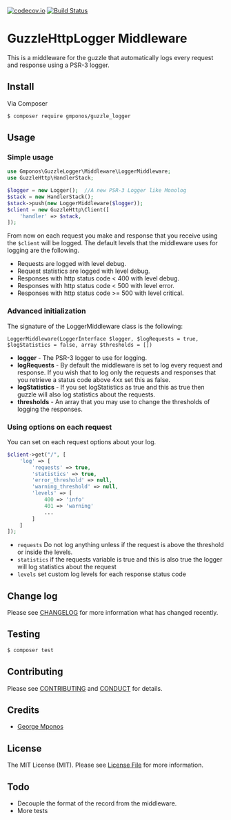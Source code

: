 [![codecov.io](https://codecov.io/github/gmponos/Guzzle-logger/coverage.svg?branch=master)](https://codecov.io/github/gmponos/Guzzle-logger?branch=master)
[![Build Status](https://travis-ci.org/gmponos/Guzzle-logger.svg?branch=master)](https://travis-ci.org/gmponos/Guzzle-logger)

# GuzzleHttpLogger Middleware

This is a middleware for the guzzle that automatically logs every request and response using a PSR-3 logger.

## Install

Via Composer

``` bash
$ composer require gmponos/guzzle_logger
```

## Usage

### Simple usage

``` php
use Gmponos\GuzzleLogger\Middleware\LoggerMiddleware;
use GuzzleHttp\HandlerStack;

$logger = new Logger();  //A new PSR-3 Logger like Monolog
$stack = new HandlerStack();
$stack->push(new LoggerMiddleware($logger));
$client = new GuzzleHttp\Client([
    'handler' => $stack,
]);
```

From now on each request you make and response that you receive using the ``$client`` will be logged.
The default levels that the middleware uses for logging are the following.

- Requests are logged with level debug.
- Request statistics are logged with level debug.
- Responses with http status code < 400 with level debug.
- Responses with http status code < 500 with level error.
- Responses with http status code >= 500 with level critical.

### Advanced initialization

The signature of the LoggerMiddleware class is the following:

``LoggerMiddleware(LoggerInterface $logger, $logRequests = true, $logStatistics = false, array $thresholds = [])``

- **logger** - The PSR-3 logger to use for logging.
- **logRequests** - By default the middleware is set to log every request and response. If you wish that to log only the requests and responses that you retrieve a status code above 4xx set this as false.
- **logStatistics** - If you set logStatistics as true and this as true then guzzle will also log statistics about the requests.
- **thresholds** - An array that you may use to change the thresholds of logging the responses. 

### Using options on each request

You can set on each request options about your log.

```php
$client->get("/", [
    'log' => [
        'requests' => true,
        'statistics' => true,
        'error_threshold' => null,
        'warning_threshold' => null,
        'levels' => [
            400 => 'info'
            401 => 'warning'
            ...
        ]
    ]
]);
```

- ``requests`` Do not log anything unless if the request is above the threshold or inside the levels.
- ``statistics`` if the requests variable is true and this is also true the logger will log statistics about the request
- ``levels`` set custom log levels for each response status code

## Change log

Please see [CHANGELOG](CHANGELOG.md) for more information what has changed recently.

## Testing

``` bash
$ composer test
```

## Contributing

Please see [CONTRIBUTING](CONTRIBUTING.md) and [CONDUCT](CONDUCT.md) for details.

## Credits

- [George Mponos](gmponos@gmail.com)

## License

The MIT License (MIT). Please see [License File](LICENSE.md) for more information.

## Todo
 - Decouple the format of the record from the middleware.
 - More tests
